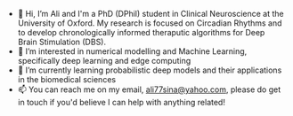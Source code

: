 - 👋 Hi, I’m Ali and I'm a PhD (DPhil) student in Clinical Neuroscience at the University of Oxford. My research is focused on Circadian Rhythms and to develop chronologically informed theraputic algorithms for Deep Brain Stimulation (DBS).
- 👀 I’m interested in numerical modelling and Machine Learning, specifically deep learning and edge computing
- 🌱 I’m currently learning probabilistic deep models and their applications in the biomedical sciences 
- 📫 You can reach me on my email, ali77sina@yahoo.com, please do get in touch if you'd believe I can help with anything related!

<!---
ali77sina/ali77sina is a ✨ special ✨ repository because its `README.md` (this file) appears on your GitHub profile.
You can click the Preview link to take a look at your changes.
--->
